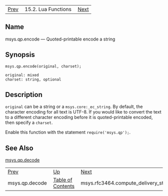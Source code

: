 |     |     |     |
| --- | --- | --- |
| [Prev](lua.ref.msys.qp.decode)  | 15.2. Lua Functions |  [Next](lua.ref.msys.rfc3464.compute_delivery_status.php) |

<a name="lua.ref.msys.qp.encode"></a>
## Name

msys.qp.encode — Quoted-printable encode a string

<a name="idp26896752"></a>
## Synopsis

`msys.qp.encode(original, charset);`

```
original: mixed
charset: string, optional
```
<a name="idp26899472"></a>
## Description

`original` can be a string or a `msys.core:_ec_string`. By default, the character encoding for all text is UTF-8\. If you would like to convert the text to a different character encoding before it is quoted-printable encoded, then specify a `charset`.

Enable this function with the statement `require('msys.qp');`.

<a name="idp26903520"></a>
## See Also

[msys.qp.decode](lua.ref.msys.qp.decode "msys.qp.decode")

|     |     |     |
| --- | --- | --- |
| [Prev](lua.ref.msys.qp.decode)  | [Up](lua.function.details.php) |  [Next](lua.ref.msys.rfc3464.compute_delivery_status.php) |
| msys.qp.decode  | [Table of Contents](index) |  msys.rfc3464.compute_delivery_status |
